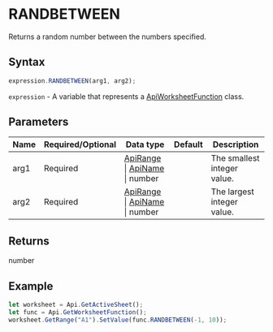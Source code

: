# RANDBETWEEN

Returns a random number between the numbers specified.

## Syntax

```javascript
expression.RANDBETWEEN(arg1, arg2);
```

`expression` - A variable that represents a [ApiWorksheetFunction](../ApiWorksheetFunction.md) class.

## Parameters

| **Name** | **Required/Optional** | **Data type** | **Default** | **Description** |
| ------------- | ------------- | ------------- | ------------- | ------------- |
| arg1 | Required | [ApiRange](../../ApiRange/ApiRange.md) \| [ApiName](../../ApiName/ApiName.md) \| number |  | The smallest integer value. |
| arg2 | Required | [ApiRange](../../ApiRange/ApiRange.md) \| [ApiName](../../ApiName/ApiName.md) \| number |  | The largest integer value. |

## Returns

number

## Example



```javascript editor-
let worksheet = Api.GetActiveSheet();
let func = Api.GetWorksheetFunction();
worksheet.GetRange("A1").SetValue(func.RANDBETWEEN(-1, 10));
```
